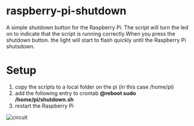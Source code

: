 raspberry-pi-shutdown
=====================

A simple shutdown button for the Raspberry Pi. The script will turn the led on to indicate that the script is running correctly.When you press the shutdown button. the light will start to flash quickly until the Raspberry Pi shutsdown.

Setup
=====

1. copy the scripts to a local folder on the pi (in this case /home/pi)
2. add the following entry to crontab **@reboot sudo /home/pi/shutdown.sh**
3. restart the Raspberry Pi

![circuit](https://cloud.githubusercontent.com/assets/8858414/5050038/aed6d102-6c22-11e4-9178-1cc8cb32a057.png "Circuit")
